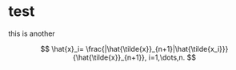 <style> 
   table{border:2px dashed green} 
   table th:first-of-type{
	width: 700px;}


div.theorem {
    background-color: lightgrey;
    width: 700px;
    border: 2px dotted green;
    padding: 5px;
    margin: 5px;
}

</style>

# test





this is another 

$$
\hat{x}_i=
\frac{|\hat{\tilde{x}}_{n+1}|\hat{\tilde{x_i}}}
{\hat{\tilde{x}}_{n+1}}, 
i=1,\dots,n.
$$

